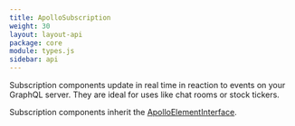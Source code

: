 ```yaml
---
title: ApolloSubscription
weight: 30
layout: layout-api
package: core
module: types.js
sidebar: api
---
```


<!-- ----------------------------------------------------------------------------------------
     Welcome! This file includes automatically generated API documentation.
     To edit the docs that appear within, find the original source file under `packages/*`,
     corresponding to the package name and module in this YAML front-matter block.
     Thank you for your interest in Apollo Elements 😁
------------------------------------------------------------------------------------------ -->

Subscription components update in real time in reaction to events on your 
GraphQL server. They are ideal for uses like chat rooms or stock tickers.

Subscription components inherit the [ApolloElementInterface](../element/).
